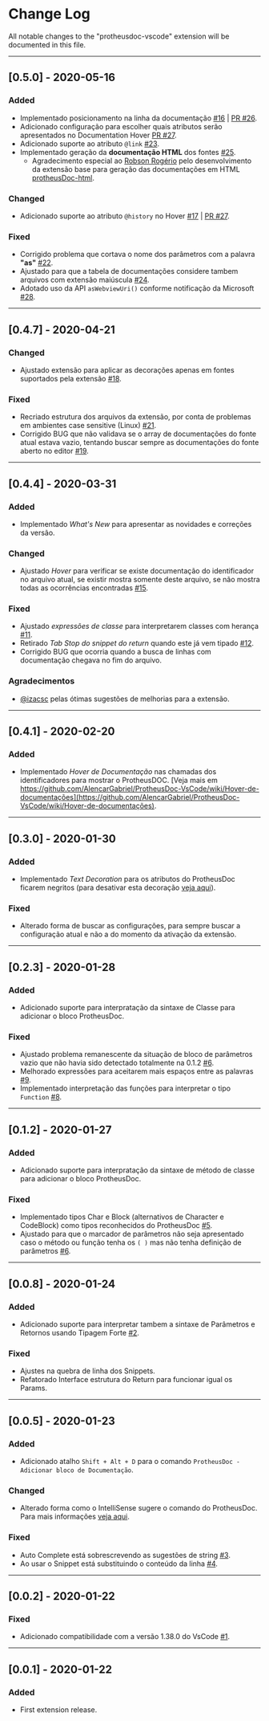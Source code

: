 <!-- NÃO ESQUECER DE AJUSTAR O ARQUIVO whatsNew.ts com as mudanças consideráveis de versão. -->

# Change Log

All notable changes to the "protheusdoc-vscode" extension will be documented in this file.

---

## [0.5.0] - 2020-05-16

### Added

- Implementado posicionamento na linha da documentação [#16](https://github.com/AlencarGabriel/ProtheusDoc-VsCode/issues/16) | [PR #26](https://github.com/AlencarGabriel/ProtheusDoc-VsCode/pull/26).
- Adicionado configuração para escolher quais atributos serão apresentados no Documentation Hover [PR #27](https://github.com/AlencarGabriel/ProtheusDoc-VsCode/pull/27).
- Adicionado suporte ao atributo `@link` [#23](https://github.com/AlencarGabriel/ProtheusDoc-VsCode/issues/23).
- Implementado geração da **documentação HTML** dos fontes [#25](https://github.com/AlencarGabriel/ProtheusDoc-VsCode/pull/25).
    - Agradecimento especial ao [Robson Rogério](https://github.com/robsonrosilva) pelo desenvolvimento da extensão base para geração das documentações em HTML [protheusDoc-html](https://github.com/robsonrosilva/protheusDoc).

### Changed

- Adicionado suporte ao atributo `@history` no Hover [#17](https://github.com/AlencarGabriel/ProtheusDoc-VsCode/issues/17) | [PR #27](https://github.com/AlencarGabriel/ProtheusDoc-VsCode/pull/27).

### Fixed

- Corrigido problema que cortava o nome dos parâmetros com a palavra **"as"** [#22](https://github.com/AlencarGabriel/ProtheusDoc-VsCode/issues/22).
- Ajustado para que a tabela de documentações considere tambem arquivos com extensão maiúscula [#24](https://github.com/AlencarGabriel/ProtheusDoc-VsCode/issues/24).
- Adotado uso da API `asWebviewUri()` conforme notificação da Microsoft [#28](https://github.com/AlencarGabriel/ProtheusDoc-VsCode/issues/28).

---

## [0.4.7] - 2020-04-21

### Changed

- Ajustado extensão para aplicar as decorações apenas em fontes suportados pela extensão [#18](https://github.com/AlencarGabriel/ProtheusDoc-VsCode/issues/18).

### Fixed

- Recriado estrutura dos arquivos da extensão, por conta de problemas em ambientes case sensitive (Linux) [#21](https://github.com/AlencarGabriel/ProtheusDoc-VsCode/issues/21).
- Corrigido BUG que não validava se o array de documentações do fonte atual estava vazio, tentando buscar sempre as documentações do fonte aberto no editor [#19](https://github.com/AlencarGabriel/ProtheusDoc-VsCode/issues/19).

---

## [0.4.4] - 2020-03-31

### Added

- Implementado *What's New* para apresentar as novidades e correções da versão.

### Changed

- Ajustado *Hover* para verificar se existe documentação do identificador no arquivo atual, se existir mostra somente deste arquivo, se não mostra todas as ocorrências encontradas [#15](https://github.com/AlencarGabriel/ProtheusDoc-VsCode/issues/15).

### Fixed

- Ajustado *expressões de classe* para interpretarem classes com herança [#11](https://github.com/AlencarGabriel/ProtheusDoc-VsCode/issues/11).
- Retirado *Tab Stop do snippet do return* quando este já vem tipado [#12](https://github.com/AlencarGabriel/ProtheusDoc-VsCode/issues/12).
- Corrigido BUG que ocorria quando a busca de linhas com documentação chegava no fim do arquivo.

### Agradecimentos

- [@izacsc](https://github.com/izacsc) pelas ótimas sugestões de melhorias para a extensão.

---

## [0.4.1] - 2020-02-20

### Added

- Implementado *Hover de Documentação* nas chamadas dos identificadores para mostrar o ProtheusDOC. [Veja mais em https://github.com/AlencarGabriel/ProtheusDoc-VsCode/wiki/Hover-de-documentações](https://github.com/AlencarGabriel/ProtheusDoc-VsCode/wiki/Hover-de-documentações).

---

## [0.3.0] - 2020-01-30

### Added

- Implementado *Text Decoration* para os atributos do ProtheusDoc ficarem negritos (para desativar esta decoração [veja aqui](https://github.com/AlencarGabriel/ProtheusDoc-VsCode/wiki/Configurações)).

### Fixed

- Alterado forma de buscar as configurações, para sempre buscar a configuração atual e não a do momento da ativação da extensão.

---

## [0.2.3] - 2020-01-28

### Added

- Adicionado suporte para interpratação da sintaxe de Classe para adicionar o bloco ProtheusDoc.

### Fixed

- Ajustado problema remanescente da situação de bloco de parâmetros vazio que não havia sido detectado totalmente na 0.1.2 [#6](https://github.com/AlencarGabriel/ProtheusDoc-VsCode/issues/6).
- Melhorado expressões para aceitarem mais espaços entre as palavras [#9](https://github.com/AlencarGabriel/ProtheusDoc-VsCode/issues/9).
- Implementado interpretação das funções para interpretar o tipo `Function` [#8](https://github.com/AlencarGabriel/ProtheusDoc-VsCode/issues/8).

---

## [0.1.2] - 2020-01-27

### Added

- Adicionado suporte para interpratação da sintaxe de método de classe para adicionar o bloco ProtheusDoc.

### Fixed

- Implementado tipos Char e Block (alternativos de Character e CodeBlock) como tipos reconhecidos do ProtheusDoc [#5](https://github.com/AlencarGabriel/ProtheusDoc-VsCode/issues/5).
- Ajustado para que o marcador de parâmetros não seja apresentado caso o método ou função tenha os `( )` mas não tenha definição de parâmetros [#6](https://github.com/AlencarGabriel/ProtheusDoc-VsCode/issues/6).

---

## [0.0.8] - 2020-01-24

### Added

- Adicionado suporte para interpretar tambem a sintaxe de Parâmetros e Retornos usando Tipagem Forte [#2](https://github.com/AlencarGabriel/ProtheusDoc-VsCode/issues/2).

### Fixed

- Ajustes na quebra de linha dos Snippets.
- Refatorado Interface estrutura do Return para funcionar igual os Params.

---

## [0.0.5] - 2020-01-23

### Added

- Adicionado atalho `Shift + Alt + D` para o comando `ProtheusDoc - Adicionar bloco de Documentação`.

### Changed

- Alterado forma como o IntelliSense sugere o comando do ProtheusDoc. Para mais informações [veja aqui](https://github.com/AlencarGabriel/ProtheusDoc-VsCode/wiki/Comandos#snippets).

### Fixed

- Auto Complete está sobrescrevendo as sugestões de string [#3](https://github.com/AlencarGabriel/ProtheusDoc-VsCode/issues/3).
- Ao usar o Snippet está substituindo o conteúdo da linha [#4](https://github.com/AlencarGabriel/ProtheusDoc-VsCode/issues/4).

---

## [0.0.2] - 2020-01-22

### Fixed

- Adicionado compatibilidade com a versão 1.38.0 do VsCode [#1](https://github.com/AlencarGabriel/ProtheusDoc-VsCode/issues/1).

---

## [0.0.1] - 2020-01-22

### Added

- First extension release.